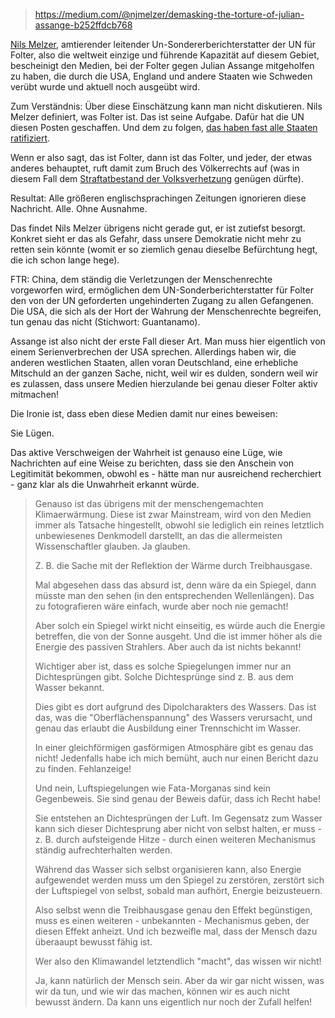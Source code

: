 > https://medium.com/@njmelzer/demasking-the-torture-of-julian-assange-b252ffdcb768

[Nils Melzer](https://de.wikipedia.org/wiki/Nils_Melzer),
amtierender leitender Un-Sondererberichterstatter der UN für Folter,
also die weltweit einzige und führende Kapazität auf diesem Gebiet,
bescheinigt den Medien, bei der Folter gegen Julian Assange mitgeholfen
zu haben, die durch die USA, England und andere Staaten wie Schweden
verübt wurde und aktuell noch ausgeübt wird.

Zum Verständnis:  Über diese Einschätzung kann man nicht diskutieren.
Nils Melzer definiert, was Folter ist.  Das ist seine Aufgabe.
Dafür hat die UN diesen Posten geschaffen.
Und dem zu folgen, [das haben fast alle Staaten ratifiziert](https://de.wikipedia.org/wiki/UN-Antifolterkonvention#G%C3%BCltigkeit).

Wenn er also sagt, das ist Folter, dann ist das Folter,
und jeder, der etwas anderes behauptet, ruft damit zum Bruch des Völkerrechts auf
(was in diesem Fall dem [Straftatbestand der Volksverhetzung](https://dejure.org/gesetze/StGB/130.html) genügen dürfte).

Resultat:  Alle größeren englischsprachingen Zeitungen ignorieren diese Nachricht.
Alle.  Ohne Ausnahme.

Das findet Nils Melzer übrigens nicht gerade gut, er ist zutiefst besorgt.
Konkret sieht er das als Gefahr, dass unsere Demokratie nicht mehr zu retten sein könnte
(womit er so ziemlich genau dieselbe Befürchtung hegt, die ich schon lange hege).

FTR:  China, dem ständig die Verletzungen der Menschenrechte vorgeworfen wird,
ermöglichen dem UN-Sonderberichterstatter für Folter den von der UN geforderten
ungehinderten Zugang zu allen Gefangenen.  Die USA, die sich als der Hort der
Wahrung der Menschenrechte begreifen, tun genau das nicht (Stichwort: Guantanamo).

Assange ist also nicht der erste Fall dieser Art.
Man muss hier eigentlich von einem Serienverbrechen der USA sprechen.
Allerdings haben wir, die anderen westlichen Staaten, allen voran Deutschland,
eine erhebliche Mitschuld an der ganzen Sache, nicht, weil wir es dulden,
sondern weil wir es zulassen, dass unsere Medien hierzulande bei genau
dieser Folter aktiv mitmachen!

Die Ironie ist, dass eben diese Medien damit nur eines beweisen:

Sie Lügen.

Das aktive Verschweigen der Wahrheit ist genauso eine Lüge,
wie Nachrichten auf eine Weise zu berichten,
dass sie den Anschein von Legitimität bekommen,
obwohl es - hätte man nur ausreichend recherchiert -
ganz klar als die Unwahrheit erkannt würde.

> Genauso ist das übrigens mit der menschengemachten Klimaerwärmung.
> Diese ist zwar Mainstream, wird von den Medien immer als Tatsache hingestellt,
> obwohl sie lediglich ein reines letztlich unbewiesenes Denkmodell darstellt,
> an das die allermeisten Wissenschaftler glauben.  Ja glauben.
>
> Z. B. die Sache mit der Reflektion der Wärme durch Treibhausgase.
>
> Mal abgesehen dass das absurd ist, denn wäre da ein Spiegel,
> dann müsste man den sehen (in den entsprechenden Wellenlängen).
> Das zu fotografieren wäre einfach, wurde aber noch nie gemacht!
>
> Aber solch ein Spiegel wirkt nicht einseitig,
> es würde auch die Energie betreffen, die von der Sonne ausgeht.
> Und die ist immer höher als die Energie des passiven Strahlers.
> Aber auch da ist nichts bekannt!
>
> Wichtiger aber ist, dass es solche Spiegelungen immer
> nur an Dichtesprüngen gibt.  Solche Dichtesprünge sind
> z. B. aus dem Wasser bekannt.
>
> Dies gibt es dort aufgrund des Dipolcharakters des Wassers.
> Das ist das, was die "Oberflächenspannung" des Wassers verursacht,
> und genau das erlaubt die Ausbildung einer Trennschicht im Wasser.
>
> In einer gleichförmigen gasförmigen Atmosphäre gibt es genau das nicht!
> Jedenfalls habe ich mich bemüht, auch nur einen Bericht dazu zu finden.
> Fehlanzeige!
>
> Und nein, Luftspiegelungen wie Fata-Morganas sind kein Gegenbeweis.
> Sie sind genau der Beweis dafür, dass ich Recht habe!
>
> Sie entstehen an Dichtesprüngen der Luft.  Im Gegensatz zum Wasser
> kann sich dieser Dichtesprung aber nicht von selbst halten,
> er muss - z. B. durch aufsteigende Hitze - durch einen weiteren
> Mechanismus ständig aufrechterhalten werden.
> 
> Während das Wasser sich selbst organisieren kann,
> also Energie aufgewendet werden muss um den Spiegel zu
> zerstören, zerstört sich der Luftspiegel von selbst,
> sobald man aufhört, Energie beizusteuern.
>
> Also selbst wenn die Treibhausgase genau den Effekt begünstigen,
> muss es einen weiteren - unbekannten - Mechanismus geben,
> der diesen Effekt anheizt.  Und ich bezweifle mal,
> dass der Mensch dazu überaaupt bewusst fähig ist.
>
> Wer also den Klimawandel letztendlich "macht", das wissen wir nicht!
>
> Ja, kann natürlich der Mensch sein.  Aber da wir gar nicht wissen,
> was wir da tun, und wie wir das machen, können wir es auch nicht
> bewusst ändern.  Da kann uns eigentlich nur noch der Zufall helfen!

